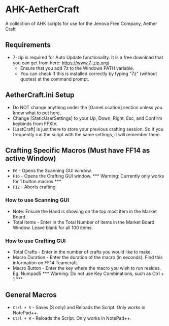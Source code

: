 # AHK-AetherCraft
A collection of AHK scripts for use for the Jenova Free Company, Aether Craft

## Requirements
- 7-zip is required for Auto Update functionality.  It is a free download that you can get from here: https://www.7-zip.org/
	- Ensure that you add 7z to the Windows PATH variable.
	- You can check if this is installed correctly by typing "7z" (without quotes) at the command prompt.

## AetherCraft.ini Setup
- Do NOT change anything under the [GameLocation] section unless you know what to put here.
- Change [StaticUserSettings] to your Up, Down, Right, Esc, and Confirm keybinds from FFXIV.
- [LastCraft] is just there to store your previous crafting session.  So if you frequently run the script with the same settings, it will remember them.

## Crafting Specific Macros (Must have FF14 as active Window)
- `F6`  - Opens the Scanning GUI window.
- `F10` - Opens the Crafting GUI window.  *** Warning: Currently only works for 1 button macros ***
- `F12` - Aborts crafting.

### How to use Scanning GUI
- Note: Ensure the Hand is showing on the top most item in the Market Board.
- Total Items - Enter in the Total Number of items in the Market Board Window.  Leave blank for all 100 items.

### How to use Crafting GUI
- Total Crafts - Enter in the number of crafts you would like to make.
- Macro Duration - Enter the duration of the macro (in seconds).  Find this information on FF14 Teamcraft.
- Macro Button - Enter the key where the macro you wish to run resides.  Eg. Numpad5  *** Warning: Do not use Key Combinations, such as Ctrl + 1 ***

## General Macros
- `Ctrl + S` - Saves (S only) and Reloads the Script.  Only works in NotePad++.
- `Ctrl + R` - Reloads the Script.  Only works in NotePad++.
